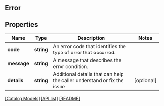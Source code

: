 ## Error

## Properties

Name | Type | Description | Notes
------------ | ------------- | ------------- | -------------
**code** | **string** | An error code that identifies the type of error that occurred. |
**message** | **string** | A message that describes the error condition. |
**details** | **string** | Additional details that can help the caller understand or fix the issue. | [optional]

[[Catalog Models]](../) [[API list]](../../Api) [[README]](../../../README.md)
